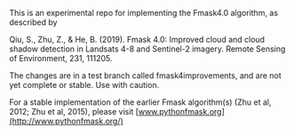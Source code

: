 This is an experimental repo for implementing the Fmask4.0 algorithm, as described by

Qiu, S., Zhu, Z., & He, B. (2019). Fmask 4.0: Improved cloud and cloud shadow 
detection in Landsats 4-8 and Sentinel-2 imagery. Remote Sensing of Environment, 231, 111205.

The changes are in a test branch called fmask4improvements, and are not yet complete or stable. 
Use with caution. 

For a stable implementation of the earlier Fmask algorithm(s) (Zhu et al, 2012; Zhu et al, 2015),
please visit [www.pythonfmask.org](http://www.pythonfmask.org/)
